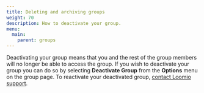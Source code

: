 ```yaml
---
title: Deleting and archiving groups
weight: 70
description: How to deactivate your group.
menu:
  main:
    parent: groups
---
```


Deactivating your group means that you and the rest of the group members will no longer be able to access the group. If you wish to deactivate your group you can do so by selecting **Deactivate Group** from the **Options** menu on the group page. To reactivate your deactivated group, [contact Loomio support](https://loomio.org/contact).
